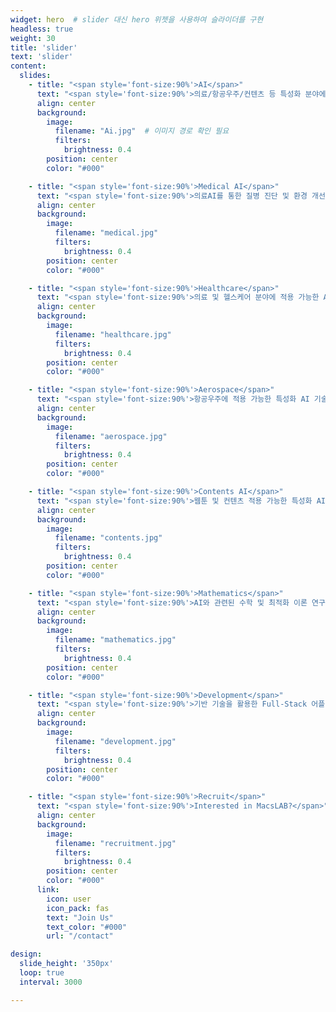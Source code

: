 ```yaml
---
widget: hero  # slider 대신 hero 위젯을 사용하여 슬라이더를 구현
headless: true
weight: 30
title: 'slider'
text: 'slider'
content:
  slides:
    - title: "<span style='font-size:90%'>AI</span>"
      text: "<span style='font-size:90%'>의료/항공우주/컨텐츠 등 특성화 분야에 적용 가능한 AI 기술 개발</span>"
      align: center
      background:
        image:
          filename: "Ai.jpg"  # 이미지 경로 확인 필요
          filters:
            brightness: 0.4
        position: center
        color: "#000"

    - title: "<span style='font-size:90%'>Medical AI</span>"
      text: "<span style='font-size:90%'>의료AI를 통한 질병 진단 및 환경 개선</span>"
      align: center
      background:
        image:
          filename: "medical.jpg"
          filters:
            brightness: 0.4
        position: center
        color: "#000"

    - title: "<span style='font-size:90%'>Healthcare</span>"
      text: "<span style='font-size:90%'>의료 및 헬스케어 분야에 적용 가능한 AI 기술 개발</span>"
      align: center
      background:
        image:
          filename: "healthcare.jpg"
          filters:
            brightness: 0.4
        position: center
        color: "#000"

    - title: "<span style='font-size:90%'>Aerospace</span>"
      text: "<span style='font-size:90%'>항공우주에 적용 가능한 특성화 AI 기술 개발</span>"
      align: center
      background:
        image:
          filename: "aerospace.jpg"
          filters:
            brightness: 0.4
        position: center
        color: "#000"

    - title: "<span style='font-size:90%'>Contents AI</span>"
      text: "<span style='font-size:90%'>웹툰 및 컨텐츠 적용 가능한 특성화 AI 기술 개발</span>"
      align: center
      background:
        image:
          filename: "contents.jpg"
          filters:
            brightness: 0.4
        position: center
        color: "#000"

    - title: "<span style='font-size:90%'>Mathematics</span>"
      text: "<span style='font-size:90%'>AI와 관련된 수학 및 최적화 이론 연구</span>"
      align: center
      background:
        image:
          filename: "mathematics.jpg"
          filters:
            brightness: 0.4
        position: center
        color: "#000"

    - title: "<span style='font-size:90%'>Development</span>"
      text: "<span style='font-size:90%'>기반 기술을 활용한 Full-Stack 어플리케이션 개발</span>"
      align: center
      background:
        image:
          filename: "development.jpg"
          filters:
            brightness: 0.4
        position: center
        color: "#000"

    - title: "<span style='font-size:90%'>Recruit</span>"
      text: "<span style='font-size:90%'>Interested in MacsLAB?</span>"
      align: center
      background:
        image:
          filename: "recruitment.jpg"
          filters:
            brightness: 0.4
        position: center
        color: "#000"
      link:
        icon: user
        icon_pack: fas
        text: "Join Us"
        text_color: "#000"
        url: "/contact"

design:
  slide_height: '350px'
  loop: true
  interval: 3000

---
```

